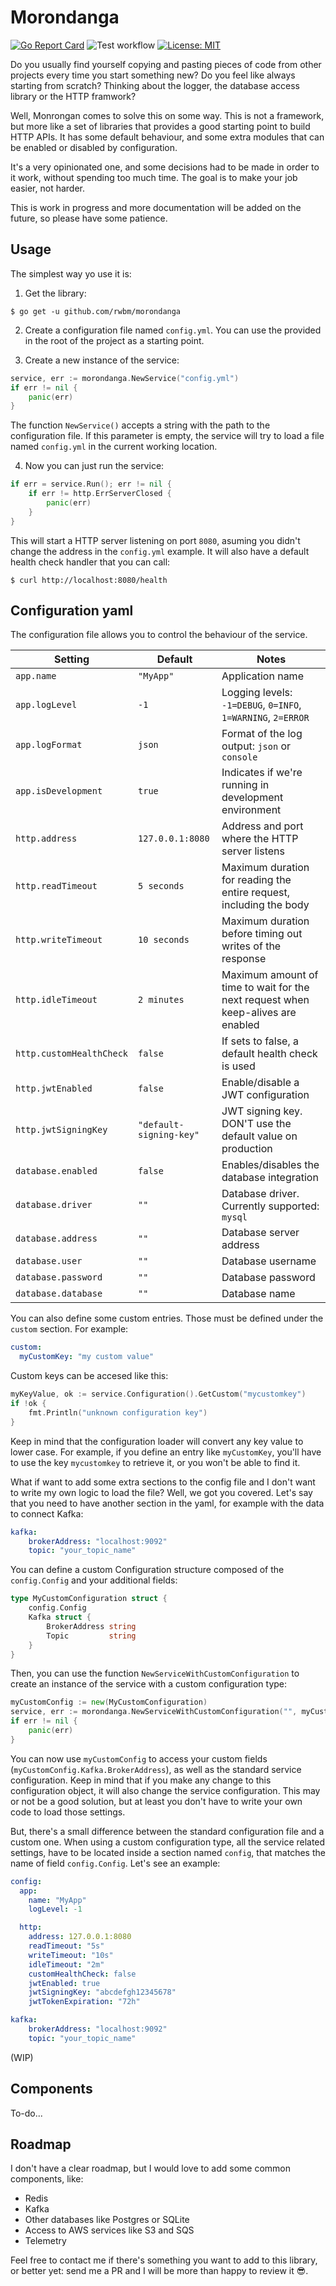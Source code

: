 # Morondanga

[![Go Report Card](https://goreportcard.com/badge/github.com/rwbm/morondanga)](https://goreportcard.com/report/github.com/rwbm/morondanga)
![Test workflow](https://github.com/rwbm/morondanga/actions/workflows/test.yml/badge.svg)
[![License: MIT](https://img.shields.io/badge/License-MIT-yellow.svg)](https://opensource.org/licenses/MIT)


Do you usually find yourself copying and pasting pieces of code from other projects every time you start something new? Do you feel like always starting from scratch? Thinking about the logger, the database access library or the HTTP framwork? 

Well, Monrongan comes to solve this on some way. This is not a framework, but more like a set of libraries that provides a good starting point to build HTTP APIs. It has some default behaviour, and some extra modules that can be enabled or disabled by configuration.

It's a very opinionated one, and some decisions had to be made in order to it work, without spending too much time. The goal is to make your job easier, not harder. 

This is work in progress and more documentation will be added on the future, so please have some patience. 


## Usage

The simplest way yo use it is:

1. Get the library:

```
$ go get -u github.com/rwbm/morondanga
```

2. Create a configuration file named `config.yml`. You can use the provided in the root of the project as a starting point.

3. Create a new instance of the service:

```go
service, err := morondanga.NewService("config.yml")
if err != nil {
    panic(err)
}
```

The function `NewService()` accepts a string with the path to the configuration file. If this parameter is empty, the service will try to load a file named `config.yml` in the current working location.

4. Now you can just run the service:

```go
if err = service.Run(); err != nil {
    if err != http.ErrServerClosed {
        panic(err)
    }
}
```

This will start a HTTP server listening on port `8080`, asuming you didn't change the address in the `config.yml` example. It will also have a default health check handler that you can call:

```
$ curl http://localhost:8080/health
```

## Configuration yaml

The configuration file allows you to control the behaviour of the service. 


|Setting                  |Default          |Notes                        |
|-------------------------|-----------------|-----------------------------|
|`app.name`               |`"MyApp"` | Application name |
|`app.logLevel`           |`-1` | Logging levels: `-1=DEBUG`, `0=INFO`, `1=WARNING`, `2=ERROR` |
|`app.logFormat`          |`json` | Format of the log output: `json` or `console` |
|`app.isDevelopment`      |`true` | Indicates if we're running in development environment |
|`http.address`           |`127.0.0.1:8080` | Address and port where the HTTP server listens |
|`http.readTimeout`       |`5 seconds` | Maximum duration for reading the entire request, including the body |
|`http.writeTimeout`      |`10 seconds` | Maximum duration before timing out writes of the response |
|`http.idleTimeout`       |`2 minutes` | Maximum amount of time to wait for the next request when keep-alives are enabled |
|`http.customHealthCheck` |`false` | If sets to false, a default health check is used |
|`http.jwtEnabled`        |`false` | Enable/disable a JWT configuration |
|`http.jwtSigningKey`     |`"default-signing-key"` | JWT signing key. DON'T use the default value on production |
|`database.enabled`       |`false` | Enables/disables the database integration |
|`database.driver`        |`""` | Database driver. Currently supported: `mysql` |
|`database.address`       |`""` | Database server address |
|`database.user`          |`""` | Database username |
|`database.password`      |`""` | Database password |
|`database.database`      |`""` | Database name |

You can also define some custom entries. Those must be defined under the `custom` section. For example:

```yaml
custom:
  myCustomKey: "my custom value"
```

Custom keys can be accesed like this:


```go
myKeyValue, ok := service.Configuration().GetCustom("mycustomkey")
if !ok {
    fmt.Println("unknown configuration key")
}
```

Keep in mind that the configuration loader will convert any key value to lower case. For example, if you define an entry like `myCustomKey`, you'll have to use the key `mycustomkey` to retrieve it, or you won't be able to find it. 

What if want to add some extra sections to the config file and I don't want to write my own logic to load the file? Well, we got you covered. Let's say that you need to have another section in the yaml, for example with the data to connect Kafka:

```yaml
kafka:
    brokerAddress: "localhost:9092"
    topic: "your_topic_name"
```

You can define a custom Configuration structure composed of the `config.Config` and your additional fields:

```go
type MyCustomConfiguration struct {
	config.Config
	Kafka struct {
		BrokerAddress string
		Topic         string
	}
}
```

Then, you can use the function `NewServiceWithCustomConfiguration` to create an instance of the service with a custom configuration type:

```go
myCustomConfig := new(MyCustomConfiguration)
service, err := morondanga.NewServiceWithCustomConfiguration("", myCustomConfig)
if err != nil {
    panic(err)
}
```

You can now use `myCustomConfig` to access your custom fields (`myCustomConfig.Kafka.BrokerAddress`), as well as the standard service configuration. Keep in mind that if you make any change to this configuration object, it will also change the service configuration. This may or not be a good solution, but at least you don't have to write your own code to load those settings.

But, there's a small difference between the standard configuration file and a custom one. When using a custom configuration type, all the service related settings, have to be located inside a section named `config`, that matches the name of field `config.Config`. Let's see an example:

```yaml
config:
  app:
    name: "MyApp"
    logLevel: -1

  http:
    address: 127.0.0.1:8080
    readTimeout: "5s"
    writeTimeout: "10s"
    idleTimeout: "2m"
    customHealthCheck: false
    jwtEnabled: true
    jwtSigningKey: "abcdefgh12345678"
    jwtTokenExpiration: "72h"

kafka:
    brokerAddress: "localhost:9092"
    topic: "your_topic_name"
```

(WIP)

## Components

To-do...

## Roadmap

I don't have a clear roadmap, but I would love to add some common components, like:

- Redis
- Kafka
- Other databases like Postgres or SQLite
- Access to AWS services like S3 and SQS
- Telemetry


Feel free to contact me if there's something you want to add to this library, or better yet: send me a PR and I will be more than happy to review it 😎.